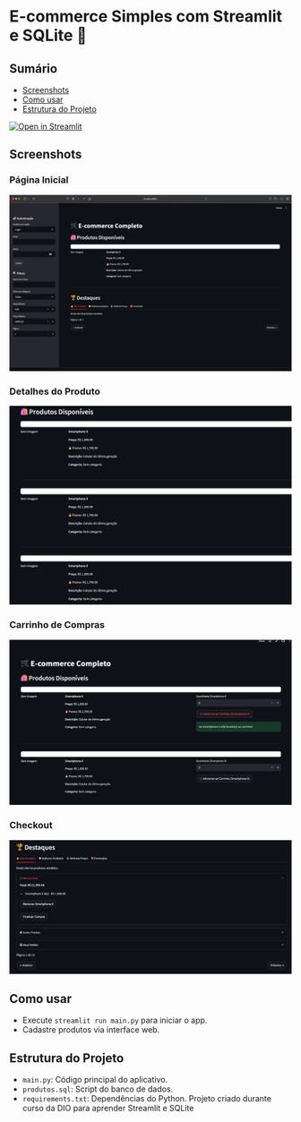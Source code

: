 # E-commerce Simples com Streamlit e SQLite 🛒

## Sumário

- [Screenshots](#screenshots)  
- [Como usar](#como-usar)  
- [Estrutura do Projeto](#estrutura-do-projeto)  

[![Open in Streamlit](https://static.streamlit.io/badges/streamlit_badge_black_white.svg)](https://laboratorio-dio-2ddfjtxvdh3mse2qmpoo92.streamlit.app/)

## Screenshots

### Página Inicial
![Página Inicial](screenshots/home.png)

### Detalhes do Produto
![Detalhes do Produto](screenshots/product_detail.png)

### Carrinho de Compras
![Carrinho](screenshots/cart.png)

### Checkout
![Checkout](screenshots/checkout.png)

## Como usar
- Execute `streamlit run main.py` para iniciar o app.
- Cadastre produtos via interface web.

## Estrutura do Projeto
- `main.py`: Código principal do aplicativo.
- `produtos.sql`: Script do banco de dados.
- `requirements.txt`: Dependências do Python.
Projeto criado durante curso da DIO para aprender Streamlit e SQLite